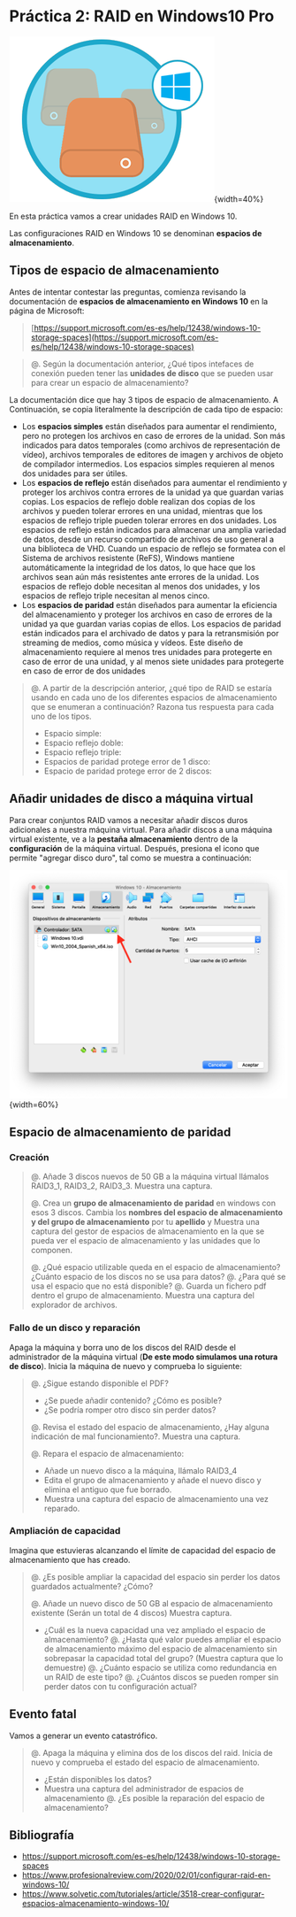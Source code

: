 # Práctica 2: RAID en Windows10 Pro

![Unidades de disco](img/raid/discosWin.png){width=40%}

En esta práctica vamos a crear unidades RAID en Windows 10.

Las configuraciones RAID en Windows 10 se denominan **espacios de almacenamiento**.


## Tipos de espacio de almacenamiento

Antes de intentar contestar las preguntas, comienza revisando la documentación de **espacios de almacenamiento en Windows 10** en la página de Microsoft:

> [https://support.microsoft.com/es-es/help/12438/windows-10-storage-spaces](https://support.microsoft.com/es-es/help/12438/windows-10-storage-spaces)

> @. Según la documentación anterior, ¿Qué tipos intefaces de conexión pueden tener las  **unidades de disco** que se pueden usar para crear un espacio de almacenamiento?

La documentación dice que hay 3 tipos de espacio de almacenamiento. 
A Continuación, se copia literalmente la descripción de cada tipo de espacio:

* Los **espacios simples** están diseñados para aumentar el rendimiento, pero no protegen los archivos en caso de errores de la unidad. Son más indicados para datos temporales (como archivos de representación de vídeo), archivos temporales de editores de imagen y archivos de objeto de compilador intermedios. Los espacios simples requieren al menos dos unidades para ser útiles.
* Los **espacios de reflejo** están diseñados para aumentar el rendimiento y proteger los archivos contra errores de la unidad ya que guardan varias copias. Los espacios de reflejo doble realizan dos copias de los archivos y pueden tolerar errores en una unidad, mientras que los espacios de reflejo triple pueden tolerar errores en dos unidades. Los espacios de reflejo están indicados para almacenar una amplia variedad de datos, desde un recurso compartido de archivos de uso general a una biblioteca de VHD. Cuando un espacio de reflejo se formatea con el Sistema de archivos resistente (ReFS), Windows mantiene automáticamente la integridad de los datos, lo que hace que los archivos sean aún más resistentes ante errores de la unidad. Los espacios de reflejo doble necesitan al menos dos unidades, y los espacios de reflejo triple necesitan al menos cinco.
* Los **espacios de paridad** están diseñados para aumentar la eficiencia del almacenamiento y proteger los archivos en caso de errores de la unidad ya que guardan varias copias de ellos. Los espacios de paridad están indicados para el archivado de datos y para la retransmisión por streaming de medios, como música y vídeos. Este diseño de almacenamiento requiere al menos tres unidades para protegerte en caso de error de una unidad, y al menos siete unidades para protegerte en caso de error de dos unidades

> @. A partir de la descripción anterior, ¿qué tipo de RAID se estaría usando en cada uno de los diferentes espacios de almacenamiento que se enumeran a continuación? Razona tus respuesta para cada uno de los tipos.
> 
> * Espacio simple:
> * Espacio reflejo doble:
> * Espacio reflejo triple:
> * Espacios de paridad protege error de 1 disco:
> * Espacio de paridad protege error de 2 discos:

## Añadir unidades de disco a máquina virtual
Para crear conjuntos RAID vamos a necesitar añadir discos duros adicionales a nuestra máquina virtual.
Para añadir discos a una máquina virtual existente, ve a la **pestaña almacenamiento** dentro de la **configuración** de la máquina virtual. Después, presiona el icono que permite "agregar disco duro", tal como se muestra a continuación:

![Agregar disco duro a máquina virtual](img/raid/vboxAddDrive.png){width=60%}

## Espacio de almacenamiento de paridad

### Creación

> @. Añade 3 discos nuevos de 50 GB a la máquina virtual llámalos RAID3_1, RAID3_2, RAID3_3. Muestra una captura.
> 
> @. Crea un **grupo de almacenamiento de paridad** en windows con esos 3 discos. Cambia los **nombres del espacio de almacenamiento y del grupo  de almacenamiento** por tu **apellido** y Muestra una captura del gestor de espacios de almacenamiento en la que se pueda ver el espacio de almacenamiento y las unidades que lo componen.
> 
> @. ¿Qué espacio utilizable queda en el espacio de almacenamiento? ¿Cuánto espacio de los discos no se usa para datos?
> @. ¿Para qué se usa el espacio que no está disponible?
> @. Guarda un fichero pdf dentro el grupo de almacenamiento. Muestra una captura del explorador de archivos.

### Fallo de un disco y reparación

Apaga la máquina y borra uno de los discos del RAID  desde el administrador de la máquina virtual (**De este modo simulamos una rotura de disco**).
Inicia la máquina de nuevo y comprueba lo siguiente:

> @. ¿Sigue estando disponible el PDF? 
> 
> * ¿Se puede añadir contenido? ¿Cómo es posible?
> * ¿Se podría romper otro disco sin perder datos?
> 
> @. Revisa el estado del espacio de almacenamiento, ¿Hay alguna indicación de mal funcionamiento?. Muestra una captura.
> 
> @. Repara el espacio de almacenamiento:
> 
> * Añade un nuevo disco a la máquina, llámalo RAID3_4
> * Edita el grupo de almacenamiento y añade el nuevo disco y elimina el antiguo que fue borrado.
> * Muestra una captura del espacio de almacenamiento una vez reparado.

### Ampliación de capacidad

Imagina que estuvieras alcanzando el límite de capacidad del espacio de almacenamiento que has creado.

> @. ¿Es posible ampliar la capacidad del espacio sin perder los datos guardados actualmente? ¿Cómo?
> 
> @. Añade un nuevo disco de 50 GB al espacio de almacenamiento existente (Serán un total de 4 discos) Muestra captura.
> 
> * ¿Cuál es la nueva capacidad una vez ampliado el espacio de almacenamiento?
> @. ¿Hasta qué valor puedes ampliar el espacio de almacenamiento máximo del espacio de almacenamiento sin sobrepasar la capacidad total del grupo? (Muestra captura que lo demuestre)
> @. ¿Cuánto espacio se utiliza como redundancia en un RAID de este tipo?
> @. ¿Cuántos discos se pueden romper sin perder datos con tu configuración actual?

<!--
## Hot Spare
-->

## Evento fatal
Vamos a generar un evento catastrófico.

> @. Apaga la máquina y elimina dos de los discos del raid. Inicia de nuevo y comprueba el estado del espacio de almacenamiento.
> 
> * ¿Están disponibles los datos?
> * Muestra una captura del administrador de espacios de almacenamiento
> @. ¿Es posible la reparación del espacio de almacenamiento?

## Bibliografía

* https://support.microsoft.com/es-es/help/12438/windows-10-storage-spaces
* https://www.profesionalreview.com/2020/02/01/configurar-raid-en-windows-10/
* https://www.solvetic.com/tutoriales/article/3518-crear-configurar-espacios-almacenamiento-windows-10/
